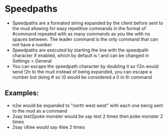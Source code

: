 # Speedpaths
- Speedpaths are a formated string expanded by the client before sent to the mud allowing for easy repetitive commands in the format of #command repeated with as many commands as you like with no spaces between. The leader command is the only command that can not have a number
- Speedpaths are executed by starting the line with the speedpath character if enabled, which by default is ! and can be changed in Settings > General
- You can escape the speedpath character by doubling it so !!2n would send !2n to the mud instead of being expanded, you can escape a number but doing \# so \0 would be considered a 0 in th command
## Examples:
- n2w would be expanded to "north west west" with each one being sent to the mud as a command
- 2say test2poke monster would be say test 2 times then poke monster 2 times
- 2say \4tee would say 4tee 2 times
